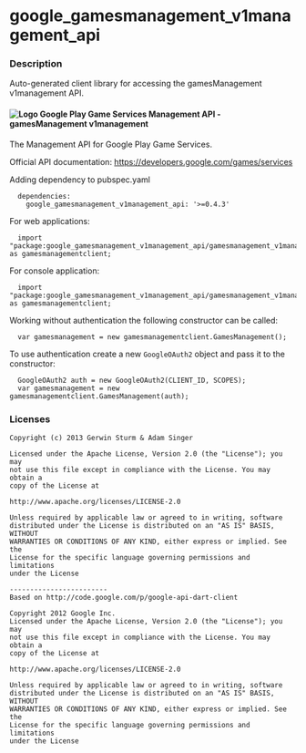 # google_gamesmanagement_v1management_api

### Description

Auto-generated client library for accessing the gamesManagement v1management API.

#### ![Logo](http://www.google.com/images/icons/product/search-16.gif) Google Play Game Services Management API - gamesManagement v1management

The Management API for Google Play Game Services.

Official API documentation: https://developers.google.com/games/services

Adding dependency to pubspec.yaml

```
  dependencies:
    google_gamesmanagement_v1management_api: '>=0.4.3'
```

For web applications:

```
  import "package:google_gamesmanagement_v1management_api/gamesmanagement_v1management_api_browser.dart" as gamesmanagementclient;
```

For console application:

```
  import "package:google_gamesmanagement_v1management_api/gamesmanagement_v1management_api_console.dart" as gamesmanagementclient;
```

Working without authentication the following constructor can be called:

```
  var gamesmanagement = new gamesmanagementclient.GamesManagement();
```

To use authentication create a new `GoogleOAuth2` object and pass it to the constructor:


```
  GoogleOAuth2 auth = new GoogleOAuth2(CLIENT_ID, SCOPES);
  var gamesmanagement = new gamesmanagementclient.GamesManagement(auth);
```

### Licenses

```
Copyright (c) 2013 Gerwin Sturm & Adam Singer

Licensed under the Apache License, Version 2.0 (the "License"); you may 
not use this file except in compliance with the License. You may obtain a 
copy of the License at

http://www.apache.org/licenses/LICENSE-2.0

Unless required by applicable law or agreed to in writing, software
distributed under the License is distributed on an "AS IS" BASIS, WITHOUT
WARRANTIES OR CONDITIONS OF ANY KIND, either express or implied. See the
License for the specific language governing permissions and limitations 
under the License

------------------------
Based on http://code.google.com/p/google-api-dart-client

Copyright 2012 Google Inc.
Licensed under the Apache License, Version 2.0 (the "License"); you may 
not use this file except in compliance with the License. You may obtain a
copy of the License at

http://www.apache.org/licenses/LICENSE-2.0

Unless required by applicable law or agreed to in writing, software
distributed under the License is distributed on an "AS IS" BASIS, WITHOUT
WARRANTIES OR CONDITIONS OF ANY KIND, either express or implied. See the
License for the specific language governing permissions and limitations 
under the License

```
